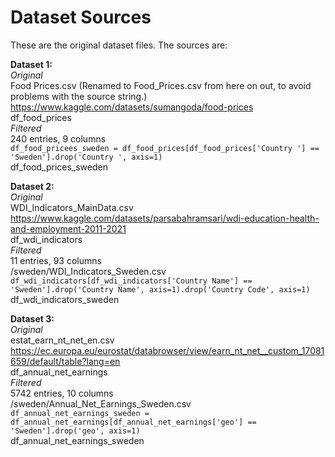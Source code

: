 # Dataset Sources
These are the original dataset files.
The sources are:

**Dataset 1:**  <br>
*Original*  <br>
Food Prices.csv (Renamed to Food_Prices.csv from here on out, to avoid problems with the source string.)  <br>
https://www.kaggle.com/datasets/sumangoda/food-prices  <br>
df_food_prices  <br>
*Filtered*  <br>
240 entries, 9 columns  <br>
`df_food_pricees_sweden = df_food_prices[df_food_prices['Country '] == 'Sweden'].drop('Country ', axis=1)`  <br>
df_food_prices_sweden  <br>

**Dataset 2:**  <br>
*Original*  <br>
WDI_Indicators_MainData.csv  <br>
https://www.kaggle.com/datasets/parsabahramsari/wdi-education-health-and-employment-2011-2021  <br>
df_wdi_indicators  <br>
*Filtered*  <br>
11 entries, 93 columns  <br>
/sweden/WDI_Indicators_Sweden.csv  <br>
`df_wdi_indicators[df_wdi_indicators['Country Name'] == 'Sweden'].drop('Country Name', axis=1).drop('Country Code', axis=1)`  <br>
df_wdi_indicators_sweden  <br>

**Dataset 3:**  <br>
*Original*  <br>
estat_earn_nt_net_en.csv  <br>
https://ec.europa.eu/eurostat/databrowser/view/earn_nt_net__custom_17081659/default/table?lang=en  <br>
df_annual_net_earnings  <br>
*Filtered*  <br>
5742 entries, 10 columns  <br>
/sweden/Annual_Net_Earnings_Sweden.csv  <br>
`df_annual_net_earnings_sweden = df_annual_net_earnings[df_annual_net_earnings['geo'] == 'Sweden'].drop('geo', axis=1)`  <br>
df_annual_net_earnings_sweden  <br>
